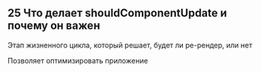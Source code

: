 ## 25 Что делает shouldComponentUpdate и почему он важен 

Этап жизненного цикла, который решает, будет ли ре-рендер, или нет

Позволяет оптимизировать приложение
